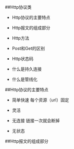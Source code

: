 ##Http协议类

- Http协议的主要特点

- Http报文的组成部分

- Http方法

- Post和Get的区别

- Http状态码

- 什么是持久连接

- 什么是管线化



##Http协议的主要特点

- 简单快速    每个资源（url）固定

- 灵活

- 无连接    链接一次就会断掉

- 无状态



##Http报文的组成部分











